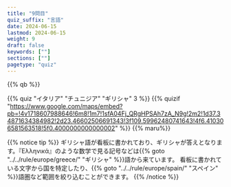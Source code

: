 ```yaml
---
title: "9問目"
quiz_suffix: "言語"
date: 2024-06-15
lastmod: 2024-06-15
weight: 9
draft: false
keywords: [""]
sections: [""]
pagetype: "quiz"
---
```


{{% qb %}}

{{% quiz "イタリア" "チュニジア" "ギリシャ" 3 %}}
{{% quizif "https://www.google.com/maps/embed?pb=!4v1718607988646!6m8!1m7!1sfA04Fj_QRgHPSAh7zA_N9g!2m2!1d37.34871634384982!2d23.46602506691343!3f109.59962480741643!4f6.410306581563518!5f0.4000000000000002" %}}
{{% maru%}}

<div class="googlemap-if ansarea transparent-area">
{{% notice tip %}}
ギリシャ語が看板に書かれており、ギリシャが答えとなります。『Ελληνικά』のような数学で見る記号などは{{% goto "../../rule/europe/greece/" "ギリシャ" %}}語から来ています。
看板に書かれている文字から国を特定したり、{{% goto "../../rule/europe/spain/" "スペイン" %}}語圏など範囲を絞り込むことができます。
{{% /notice %}}
</div>
